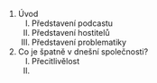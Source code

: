 <ol>
	<li>Úvod
		<ol>
			<li type="I">Představení podcastu
			<li type="I">Představení hostitelů
			<li type="I">Představení problematiky
		</ol>
	<li>Co je špatně v dnešní společnosti?
		<ol>
			<li type="I">Přecitlivělost
			<li type="I">
		</ol>